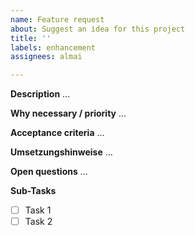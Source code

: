 ```yaml
---
name: Feature request
about: Suggest an idea for this project
title: ''
labels: enhancement
assignees: almai

---
```


**Description**
...

**Why necessary / priority**
...

**Acceptance criteria**
...

**Umsetzungshinweise**
...

**Open questions**
...

**Sub-Tasks**
- [ ] Task 1
- [ ] Task 2
